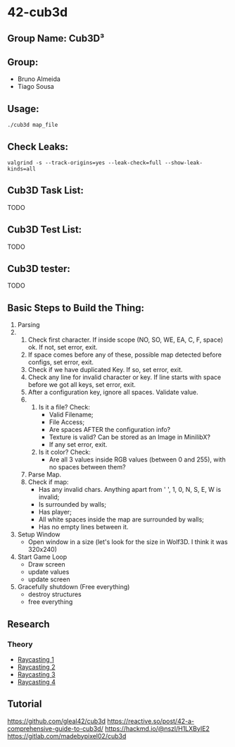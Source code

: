 # 42-cub3d
## Group Name: Cub3D³

## Group:

- Bruno Almeida
- Tiago Sousa

## Usage:

`./cub3d map_file`

## Check Leaks:

`valgrind -s --track-origins=yes --leak-check=full --show-leak-kinds=all`

## Cub3D Task List:

TODO

## Cub3D Test List:

TODO

## Cub3D tester:

TODO

## Basic Steps to Build the Thing:
1. Parsing
2. 1. Check first character. If inside scope (NO, SO, WE, EA, C, F, space) ok. If not, set error, exit.
   2. If space comes before any of these, possible map detected before configs, set error, exit.
   3. Check if we have duplicated Key. If so, set error, exit.
   4. Check any line for invalid character or key. If line starts with space before we got all keys, set error, exit.
   5. After a configuration key, ignore all spaces. Validate value.
   6. 1. Is it a file? Check:
         - Valid Filename;
         - File Access;
         - Are spaces AFTER the configuration info?
         - Texture is valid? Can be stored as an Image in MinilibX?
         - If any set error, exit.
      2. Is it color? Check:
         - Are all 3 values inside RGB values (between 0 and 255), with no spaces between them?
   7. Parse Map.
   8. Check if map:
      - Has any invalid chars. Anything apart from ' ', 1, 0, N, S, E, W is invalid;
      - Is surrounded by walls;
      - Has player;
      - All white spaces inside the map are surrounded by walls;
      - Has no empty lines between it.
3. Setup Window
   - Open window in a size (let's look for the size in Wolf3D. I think it was 320x240)
4. Start Game Loop
   - Draw screen
   - update values
   - update screen
5. Gracefully shutdown (Free everything)
   - destroy structures
   - free everything

## Research
### Theory
- [Raycasting 1](https://lodev.org/cgtutor/raycasting.html)
- [Raycasting 2](https://lodev.org/cgtutor/raycasting2.html)
- [Raycasting 3](https://lodev.org/cgtutor/raycasting3.html)
- [Raycasting 4](https://lodev.org/cgtutor/raycasting4.html)

## Tutorial
https://github.com/gleal42/cub3d
https://reactive.so/post/42-a-comprehensive-guide-to-cub3d/
https://hackmd.io/@nszl/H1LXByIE2
https://gitlab.com/madebypixel02/cub3d
